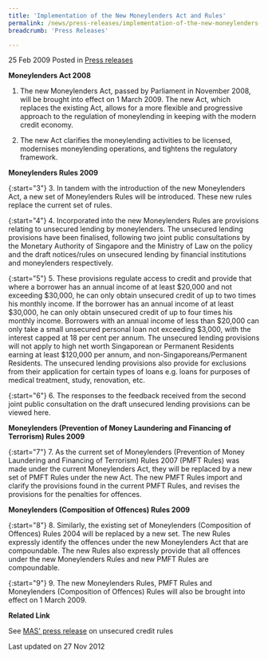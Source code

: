 ```yaml
---
title: 'Implementation of the New Moneylenders Act and Rules'
permalink: /news/press-releases/implementation-of-the-new-moneylenders-act-and-rules/
breadcrumb: 'Press Releases'

---
```



25 Feb 2009 Posted in [Press releases](/news/press-releases)

**Moneylenders Act 2008**

1. The new Moneylenders Act, passed by Parliament in November 2008, will be brought into effect on 1 March 2009. The new Act, which replaces the existing Act, allows for a more flexible and progressive approach to the regulation of moneylending in keeping with the modern credit economy. 

2. The new Act clarifies the moneylending activities to be licensed, modernises moneylending operations, and tightens the regulatory framework.

**Moneylenders Rules 2009**

{:start="3"}
3. In tandem with the introduction of the new Moneylenders Act, a new set of Moneylenders Rules will be introduced. These new rules replace the current set of rules.

{:start="4"}
4. Incorporated into the new Moneylenders Rules are provisions relating to unsecured lending by moneylenders. The unsecured lending provisions have been finalised, following two joint public consultations by the Monetary Authority of Singapore and the Ministry of Law on the policy and the draft notices/rules on unsecured lending by financial institutions and moneylenders respectively.

{:start="5"}
5. These provisions regulate access to credit and provide that where a borrower has an annual income of at least $20,000 and not exceeding $30,000, he can only obtain unsecured credit of up to two times his monthly income. If the borrower has an annual income of at least $30,000, he can only obtain unsecured credit of up to four times his monthly income. Borrowers with an annual income of less than $20,000 can only take a small unsecured personal loan not exceeding $3,000, with the interest capped at 18 per cent per annum. The unsecured lending provisions will not apply to high net worth Singaporean or Permanent Residents earning at least $120,000 per annum, and non-Singaporeans/Permanent Residents. The unsecured lending provisions also provide for exclusions from their application for certain types of loans e.g. loans for purposes of medical treatment, study, renovation, etc.

{:start="6"}
6. The responses to the feedback received from the second joint public consultation on the draft unsecured lending provisions can be viewed here.


**Moneylenders (Prevention of Money Laundering and Financing of Terrorism) Rules 2009**

{:start="7"}
7. As the current set of Moneylenders (Prevention of Money Laundering and Financing of Terrorism) Rules 2007 (PMFT Rules) was made under the current Moneylenders Act, they will be replaced by a new set of PMFT Rules under the new Act. The new PMFT Rules import and clarify the provisions found in the current PMFT Rules, and revises the provisions for the penalties for offences.


**Moneylenders (Composition of Offences) Rules 2009** 

{:start="8"}
8. Similarly, the existing set of Moneylenders (Composition of Offences) Rules 2004 will be replaced by a new set. The new Rules expressly identify the offences under the new Moneylenders Act that are compoundable. The new Rules also expressly provide that all offences under the new Moneylenders Rules and new PMFT Rules are compoundable.

{:start="9"}
9. The new Moneylenders Rules, PMFT Rules and Moneylenders (Composition of Offences) Rules will also be brought into effect on 1 March 2009.

**Related Link**

See [MAS' press release](https://www.mas.gov.sg/news/media-releases/2009/mas-implements-revised-unsecured-credit-rules-for-financial-institutions) on unsecured credit rules

<p class="right-side-updated">Last updated on 27 Nov 2012</p>

